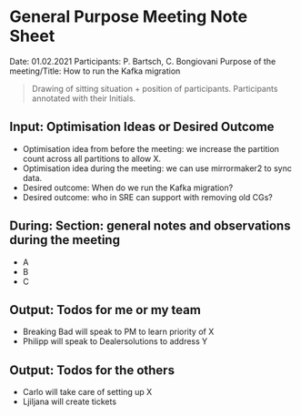 # General Purpose Meeting Note Sheet

Date: 01.02.2021
Participants: P. Bartsch, C. Bongiovani
Purpose of the meeting/Title: How to run the Kafka migration

> Drawing of sitting situation + position of participants. Participants annotated with their Initials.

## Input: Optimisation Ideas or Desired Outcome

- Optimisation idea from before the meeting: we increase the partition count across all partitions to allow X.
- Optimisation idea during the meeting: we can use mirrormaker2 to sync data.
- Desired outcome: When do we run the Kafka migration?
- Desired outcome: who in SRE can support with removing old CGs?

## During: Section: general notes and observations during the meeting

- A
- B
- C

## Output: Todos for me or my team

- Breaking Bad will speak to PM to learn priority of X
- Philipp will speak to Dealersolutions to address Y

## Output: Todos for the others

- Carlo will take care of setting up X
- Ljiljana will create tickets

